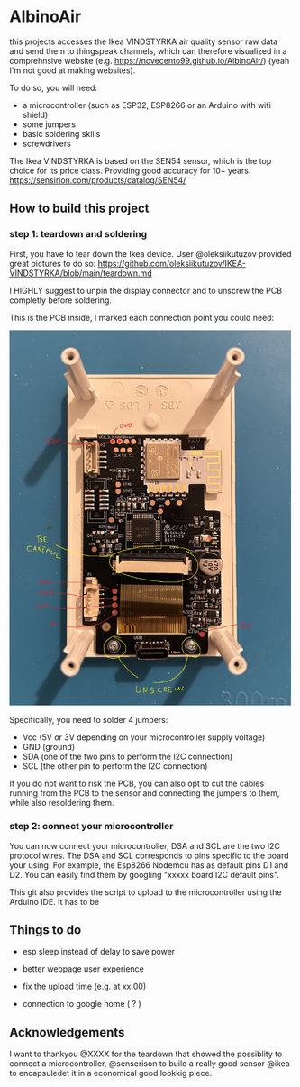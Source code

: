 # AlbinoAir

this projects accesses the Ikea VINDSTYRKA air quality sensor raw data and send them to thingspeak channels, which can therefore visualized in a comprehnsive website (e.g. https://novecento99.github.io/AlbinoAir/) (yeah I'm not good at making websites). 

To do so, you will need:
- a microcontroller (such as ESP32, ESP8266 or an Arduino with wifi shield)
- some jumpers
- basic soldering skills
- screwdrivers

The Ikea VINDSTYRKA is based on the SEN54 sensor, which is the top choice for its price class. Providing good accuracy for 10+ years.
https://sensirion.com/products/catalog/SEN54/


## How to build this project

### step 1: teardown and soldering
First, you have to tear down the Ikea device. 
User @oleksiikutuzov provided great pictures to do so: https://github.com/oleksiikutuzov/IKEA-VINDSTYRKA/blob/main/teardown.md

I HIGHLY suggest to unpin the display connector and to unscrew the PCB completly before soldering.

This is the PCB inside, I marked each connection point you could need:

<img src="Images/PCB.jpeg" width="500px">

Specifically, you need to solder 4 jumpers:
- Vcc (5V or 3V depending on your microcontroller supply voltage)
- GND (ground)
- SDA (one of the two pins to perform the I2C connection)
- SCL (the other pin to perform the I2C connection)


If you do not want to risk the PCB, you can also opt to cut the cables running from the PCB to the sensor and connecting the jumpers to them, while also resoldering them.


### step 2: connect your microcontroller
You can now connect your microcontroller, DSA and SCL are the two I2C protocol wires.
The DSA and SCL corresponds to pins specific to the board your using. 
For example, the Esp8266 Nodemcu has as default pins D1 and D2.
You can easily find them by googling "xxxxx board I2C default pins".

This git also provides the script to upload to the microcontroller using the Arduino IDE.
It has to be 

## Things to do

- esp sleep instead of delay to save power
- better webpage user experience
- fix the upload time (e.g. at xx:00)

- connection to google home ( ? )

## Acknowledgements

I want to thankyou @XXXX for the teardown that showed the possiblity to connect a microcontroller,
  @senserison to build a really good sensor 
@ikea to encapsuledet it in a economical good lookkig piece. 

